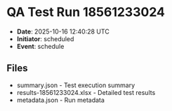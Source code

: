 # QA Test Run 18561233024

- **Date**: 2025-10-16 12:40:28 UTC
- **Initiator**: scheduled
- **Event**: schedule

## Files
- summary.json - Test execution summary
- results-18561233024.xlsx - Detailed test results
- metadata.json - Run metadata
